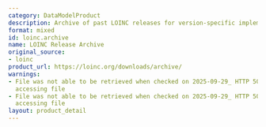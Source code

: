```yaml
---
category: DataModelProduct
description: Archive of past LOINC releases for version-specific implementations
format: mixed
id: loinc.archive
name: LOINC Release Archive
original_source:
- loinc
product_url: https://loinc.org/downloads/archive/
warnings:
- File was not able to be retrieved when checked on 2025-09-29_ HTTP 503 error when
  accessing file
- File was not able to be retrieved when checked on 2025-09-29_ HTTP 503 error when
  accessing file
layout: product_detail
---
```

